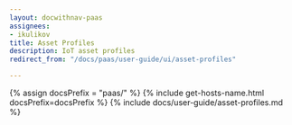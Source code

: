 ```yaml
---
layout: docwithnav-paas
assignees:
- ikulikov
title: Asset Profiles
description: IoT asset profiles
redirect_from: "/docs/paas/user-guide/ui/asset-profiles"

---
```


{% assign docsPrefix = "paas/" %}
{% include get-hosts-name.html docsPrefix=docsPrefix %}
{% include docs/user-guide/asset-profiles.md %}
